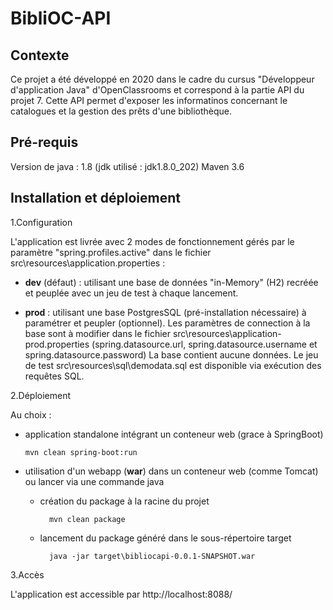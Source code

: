 # BibliOC-API

## Contexte
Ce projet a été développé en 2020 dans le cadre du cursus "Développeur d'application Java" d'OpenClassrooms et correspond à la partie API du projet 7.
Cette API permet d'exposer les informatinos concernant le catalogues et la gestion des prêts d'une bibliothèque.

## Pré-requis
Version de java : 1.8 (jdk utilisé : jdk1.8.0_202)
Maven 3.6

## Installation et déploiement
1.Configuration

L'application est livrée avec 2 modes de fonctionnement gérés par le paramètre "spring.profiles.active" dans le fichier src\resources\application.properties :

  * **dev** (défaut) : utilisant une base de données "in-Memory" (H2) recréée et peuplée avec un jeu de test à chaque lancement.
  
  * **prod** : utilisant une base PostgresSQL (pré-installation nécessaire) à paramétrer et peupler (optionnel).
  Les paramètres de connection à la base sont à modifier dans le fichier src\resources\application-prod.properties (spring.datasource.url, spring.datasource.username et spring.datasource.password)
  La base contient aucune données. Le jeu de test src\resources\sql\demodata.sql est disponible via exécution des requêtes SQL.
    
2.Déploiement

Au choix :

  * application standalone intégrant un conteneur web (grace à SpringBoot)
  
        mvn clean spring-boot:run
    
  * utilisation d'un webapp (**war**) dans un conteneur web (comme Tomcat) ou lancer via une commande java
    - création du package à la racine du projet 
     
            mvn clean package
          
    - lancement du package généré dans le sous-répertoire target
     
            java -jar target\bibliocapi-0.0.1-SNAPSHOT.war

3.Accès

L'application est accessible par http://localhost:8088/
